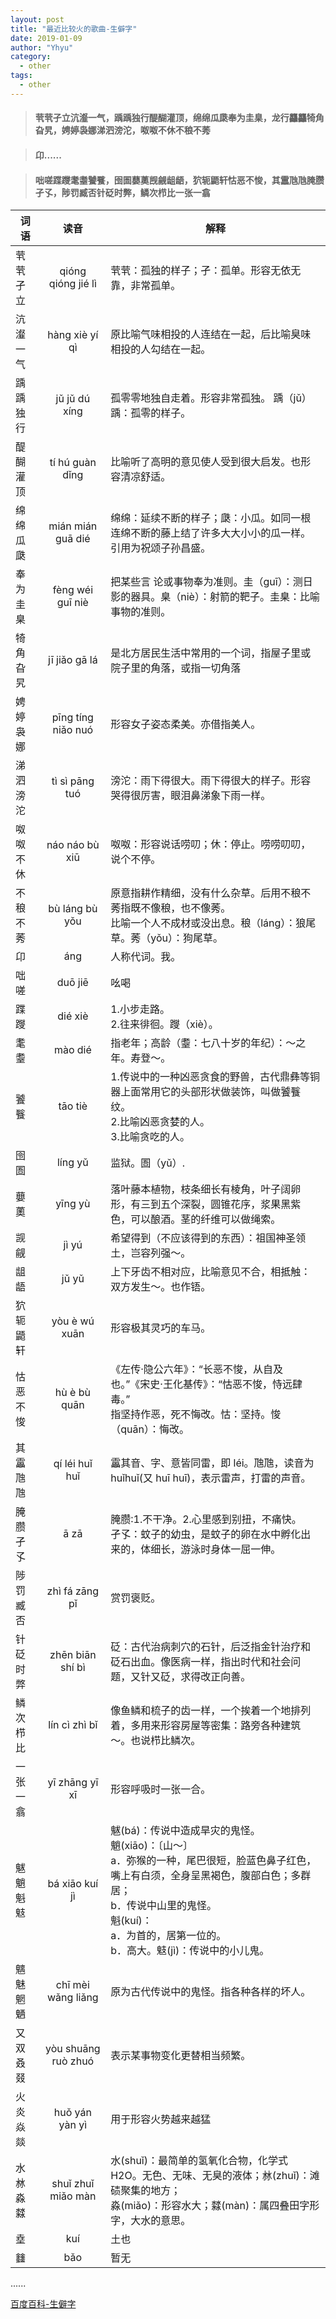 ```yaml
---
layout: post
title: "最近比较火的歌曲-生僻字"
date: 2019-01-09
author: "Yhyu"
category:
  - other
tags:
  - other
---
```


> #### 茕茕孑立沆瀣一气，踽踽独行醍醐灌顶，绵绵瓜瓞奉为圭臬，龙行龘龘犄角旮旯，娉婷袅娜涕泗滂沱，呶呶不休不稂不莠

> #### 卬......

> #### 咄嗟蹀躞耄耋饕餮，囹圄蘡薁觊觎龃龉，狖轭鼯轩怙恶不悛，其靁虺虺腌臜孑孓，陟罚臧否针砭时弊，鳞次栉比一张一翕

| 词语     |        读音         | 解释                                                                                                                                                                                                                                                         |
| -------- | :-----------------: | ------------------------------------------------------------------------------------------------------------------------------------------------------------------------------------------------------------------------------------------------------------ |
| 茕茕孑立 | qióng qióng jié lì  | 茕茕：孤独的样子；孑：孤单。形容无依无靠，非常孤单。                                                                                                                                                                                                         |
| 沆瀣一气 |   hàng xiè yí qì    | 原比喻气味相投的人连结在一起，后比喻臭味相投的人勾结在一起。                                                                                                                                                                                                 |
| 踽踽独行 |    jǔ jǔ dú xíng    | 孤零零地独自走着。形容非常孤独。 踽（jǔ）踽：孤零的样子。                                                                                                                                                                                                    |
| 醍醐灌顶 |   tí hú guàn dǐng   | 比喻听了高明的意见使人受到很大启发。也形容清凉舒适。                                                                                                                                                                                                         |
| 绵绵瓜瓞 |  mián mián guā dié  | 绵绵：延续不断的样子；瓞：小瓜。如同一根连绵不断的藤上结了许多大大小小的瓜一样。引用为祝颂子孙昌盛。                                                                                                                                                         |
| 奉为圭臬 |  fèng wéi guī niè   | 把某些言 论或事物奉为准则。圭（guī）：测日影的器具。臬（niè）：射箭的靶子。圭臬：比喻事物的准则。                                                                                                                                                            |
| 犄角旮旯 |    jī jiǎo gā lá    | 是北方居民生活中常用的一个词，指屋子里或院子里的角落，或指一切角落                                                                                                                                                                                           |
| 娉婷袅娜 | pīng tíng niǎo nuó  | 形容女子姿态柔美。亦借指美人。                                                                                                                                                                                                                               |
| 涕泗滂沱 |   tì sì pāng tuó    | 滂沱：雨下得很大。雨下得很大的样子。形容哭得很厉害，眼泪鼻涕象下雨一样。                                                                                                                                                                                     |
| 呶呶不休 |   náo náo bù xiū    | 呶呶：形容说话唠叨；休：停止。唠唠叨叨，说个不停。                                                                                                                                                                                                           |
| 不稂不莠 |   bù láng bù yǒu    | 原意指耕作精细，没有什么杂草。后用不稂不莠指既不像稂，也不像莠。<br/>比喻一个人不成材或没出息。稂（láng）：狼尾草。莠（yǒu）：狗尾草。                                                                                                                       |
| 卬       |         áng         | 人称代词。我。                                                                                                                                                                                                                                               |
| 咄嗟     |       duō jiē       | 吆喝                                                                                                                                                                                                                                                         |
| 蹀躞     |       dié xiè       | 1.小步走路。<br/>2.往来徘徊。躞（xiè）。                                                                                                                                                                                                                     |
| 耄耋     |       mào dié       | 指老年；高龄（耋：七八十岁的年纪）：～之年。寿登～。                                                                                                                                                                                                         |
| 饕餮     |       tāo tiè       | 1.传说中的一种凶恶贪食的野兽，古代鼎彝等铜器上面常用它的头部形状做装饰，叫做饕餮纹。<br/>2.比喻凶恶贪婪的人。<br/>3.比喻贪吃的人。                                                                                                                           |
| 囹圄     |       líng yǔ       | 监狱。圄（yǔ）.                                                                                                                                                                                                                                              |
| 蘡薁     |       yīng yù       | 落叶藤本植物，枝条细长有棱角，叶子阔卵形，有三到五个深裂，圆锥花序，浆果黑紫色，可以酿酒。茎的纤维可以做绳索。                                                                                                                                               |
| 觊觎     |        jì yú        | 希望得到（不应该得到的东西）：祖国神圣领土，岂容列强～。                                                                                                                                                                                                     |
| 龃龉     |        jǔ yǔ        | 上下牙齿不相对应，比喻意见不合，相抵触：双方发生～。也作铻。                                                                                                                                                                                                 |
| 狖轭鼯轩 |    yòu è wú xuān    | 形容极其灵巧的车马。                                                                                                                                                                                                                                         |
| 怙恶不悛 |    hù è bù quān     | 《左传·隐公六年》：“长恶不悛，从自及也。”《宋史·王化基传》：“怙恶不悛，恃远肆毒。” <br/>指坚持作恶，死不悔改。怙：坚持。悛（quān）：悔改。                                                                                                                   |
| 其靁虺虺 |   qí léi huǐ huǐ    | 靁其音、字、意皆同雷，即 léi。虺虺，读音为 huǐhuǐ(又 huī huī)，表示雷声，打雷的声音。                                                                                                                                                                        |
| 腌臜孑孓 |        ā zā         | 腌臜:1.不干净。2.心里感到别扭，不痛快。<br/>孑孓：蚊子的幼虫，是蚊子的卵在水中孵化出来的，体细长，游泳时身体一屈一伸。                                                                                                                                       |
| 陟罚臧否 |   zhì fá zāng pǐ    | 赏罚褒贬。                                                                                                                                                                                                                                                   |
| 针砭时弊 |  zhēn biān shí bì   | 砭：古代治病刺穴的石针，后泛指金针治疗和砭石出血。像医病一样，指出时代和社会问题，又针又砭，求得改正向善。                                                                                                                                                   |
| 鳞次栉比 |    lín cì zhì bǐ    | 像鱼鳞和梳子的齿一样，一个挨着一个地排列着，多用来形容房屋等密集：路旁各种建筑～。也说栉比鳞次。                                                                                                                                                             |
| 一张一翕 |   yī zhāng yī xī    | 形容呼吸时一张一合。                                                                                                                                                                                                                                         |
| 魃魈魁鬾 |   bá xiāo kuí jì    | 魃(bá)：传说中造成旱灾的鬼怪。<br/>魈(xiāo)：〔山～〕<br/> a．弥猴的一种，尾巴很短，脸蓝色鼻子红色，嘴上有白须，全身呈黑褐色，腹部白色；多群居；<br/> b．传说中山里的鬼怪。<br/>魁(kuí)：<br/> a．为首的，居第一位的。<br/>b．高大。鬾(jì)：传说中的小儿鬼。 |
| 魑魅魍魉 | chī mèi wǎng liǎng  | 原为古代传说中的鬼怪。指各种各样的坏人。                                                                                                                                                                                                                     |
| 又双叒叕 | yòu shuāng ruò zhuó | 表示某事物变化更替相当频繁。                                                                                                                                                                                                                                 |
| 火炎焱燚 |   huǒ yán yàn yì    | 用于形容火势越来越猛                                                                                                                                                                                                                                         |
| 水沝淼㵘 | shuǐ zhuǐ miǎo màn  | 水(shuǐ)：最简单的氢氧化合物，化学式 H2O。无色、无味、无臭的液体；沝(zhuǐ)：滩碛聚集的地方；<br/>淼(miǎo)：形容水大；㵘(màn)：属四叠田字形字，大水的意思。                                                                                                   |
| 㙓       |         kuí         | 土也                                                                                                                                                                                                                                                         |
| 𨰻       |         bǎo         | 暂无                                                                                                                                                                                                                                                         |

......

[百度百科-生僻字](https://baike.baidu.com/item/%E7%94%9F%E5%83%BB%E5%AD%97/8175491?fr=aladdin)
